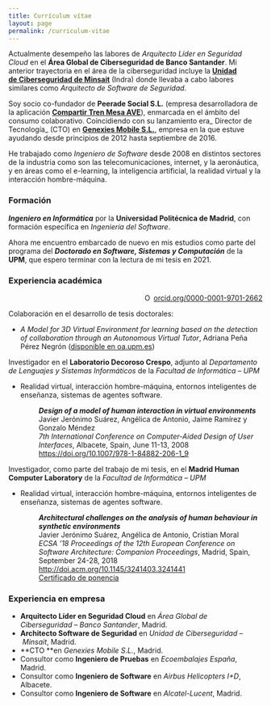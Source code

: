 ```yaml
---
title: Currículum vítae
layout: page
permalink: /curriculum-vitae
---
```

Actualmente desempeño las labores de _Arquitecto Líder en Seguridad Cloud_ en el **Área Global de Ciberseguridad de Banco Santander**. Mi anterior trayectoria en el área de la ciberseguridad incluye la [**Unidad de Ciberseguridad de Minsait**](https://www.minsait.com/es/what-we-do/protect) (Indra) donde llevaba a cabo labores similares como _Arquitecto de Software de Seguridad_.

Soy socio co-fundador de **Peerade Social S.L.** (empresa desarrolladora de la aplicación **[Compartir Tren Mesa AVE](https://compartirtrenmesaave.com/)**), enmarcada en el ámbito del consumo colaborativo. Coincidiendo con su lanzamiento era_ Director de Tecnología_ (CTO) en **[Genexies Mobile S.L.](http://www.genexies.net "Genexies Mobile S.L.")**, empresa en la que estuve ayudando desde principios de 2012 hasta septiembre de 2016.

He trabajado como _Ingeniero de Software_ desde 2008 en distintos sectores de la industria como son las telecomunicaciones, internet, y la aeronáutica, y en áreas como el e-learning, la inteligencia artificial, la realidad virtual y la interacción hombre-máquina.

### Formación

_**Ingeniero en Informática**_ por la **Universidad Politécnica de Madrid**, con formación específica en _Ingeniería del Software_.

Ahora me encuentro embarcado de nuevo en mis estudios como parte del programa del **_Doctorado en Software, Sistemas y Computación_** de la **UPM**, que espero terminar con la lectura de mi tesis en 2021.

### Experiencia académica

<div style="text-align: right;">
  <a style="vertical-align: top;" href="https://orcid.org/0000-0001-9701-2662" target="orcid.widget" rel="noopener noreferrer"><img style="width: 1em; margin-right: .5em;" src="https://orcid.org/sites/default/files/images/orcid_16x16.png" alt="ORCID iD icon" />orcid.org/0000-0001-9701-2662</a>
</div>

Colaboración en el desarrollo de tesis doctorales:

  * _A Model for 3D Virtual Environment for learning based on the detection of collaboration through an Autonomous Virtual Tutor_, Adriana Peña Pérez Negrón ([disponible en oa.upm.es](http://oa.upm.es/1936/1/ADRIANA_PEREZ_NEGRON.pdf))

Investigador en el **Laboratorio Decoroso Crespo**, adjunto al _Departamento de Lenguajes y Sistemas Informáticos_ de la _Facultad de Informática &#8211; UPM_

  * Realidad virtual, interacción hombre-máquina, entornos inteligentes de enseñanza, sistemas de agentes software.

<p style="padding-left: 60px;">
  <strong><em>Design of a model of human interaction in virtual environments</em></strong><br /> Javier Jerónimo Suárez, Angélica de Antonio, Jaime Ramírez y Gonzalo Méndez<br /> <em>7th International Conference on Computer-Aided Design of User Interfaces</em>, Albacete, Spain, June 11-13, 2008<br /> <a href="https://doi.org/10.1007/978-1-84882-206-1_9">https://doi.org/10.1007/978-1-84882-206-1_9</a>
</p>

Investigador, como parte del trabajo de mi tesis, en el **Madrid Human Computer Laboratory** de la _Facultad de Informática &#8211; UPM_

  * Realidad virtual, interacción hombre-máquina, entornos inteligentes de enseñanza, sistemas de agentes software.

<p style="padding-left: 60px;">
  <strong><em>Architectural challenges on the analysis of human behaviour in synthetic environments</em></strong><br /> Javier Jerónimo Suárez, Angélica de Antonio, Cristian Moral<br /> <em>ECSA &#8217;18 Proceedings of the 12th European Conference on Software Architecture: Companion Proceedings</em>, Madrid, Spain, September 24-28, 2018<br /> <a href="http://doi.acm.org/10.1145/3241403.3241441">http://doi.acm.org/10.1145/3241403.3241441</a><br /> <a href="https://javierjeronimo.es/wp-content/uploads/2018/11/speakerJeronimo.pdf">Certificado de ponencia</a>
</p>

### Experiencia en empresa

  * **Arquitecto Líder en Seguridad Cloud** en _Área Global de Ciberseguridad_ &#8211; _Banco Santander_, Madrid.
  * **Architecto Software de Seguridad** en _Unidad de Ciberseguridad_ &#8211; _Minsait_, Madrid.
  * **CTO **en _Genexies Mobile S.L._, Madrid.
  * Consultor como **Ingeniero de Pruebas** en _Ecoembalajes España_, Madrid.
  * Consultor como **Ingeniero de Software** en _Airbus Helicopters I+D_, Albacete.
  * Consultor como **Ingeniero de Software** en _Alcatel-Lucent_, Madrid.